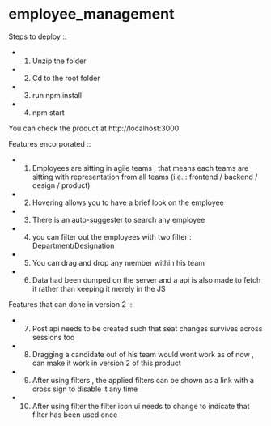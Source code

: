 # employee_management

Steps to deploy ::

* 1) Unzip the folder 
* 2) Cd to the root folder
* 3) run npm install
* 4) npm start

You can check the product at http://localhost:3000


Features encorporated ::

* 1) Employees are sitting in agile teams , that means each teams are sitting with representation from all teams (i.e. : frontend / backend / design / product)
* 2) Hovering allows you to have a brief look on the employee
* 3) There is an auto-suggester to search any employee
* 4) you can filter out the employees with two filter : Department/Designation
* 5) You can drag and drop any member within his team 
* 6) Data had been dumped on the server and a api is also made to fetch it rather than keeping it merely in the JS

Features that can done in version 2 ::


* 7) Post api needs to be created such that seat changes survives across sessions too 
* 8) Dragging a candidate out of his team would wont work as of now , can make it work in version 2 of this product 
* 9) After using filters , the applied filters can be shown as a link with a cross sign to disable it any time 
* 10) After using filter the filter icon ui needs to change to indicate that filter has been used once





